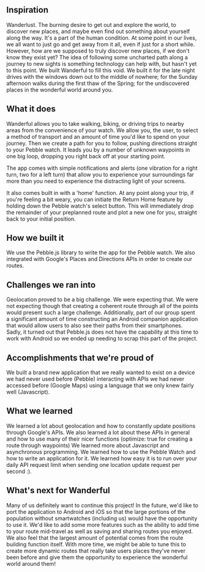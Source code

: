 ## Inspiration

Wanderlust. The burning desire to get out and explore the world, to discover new places, and maybe even find out something about yourself along the way. It's a part of the human condition. At some point in our lives, we all want to just go and get away from it all, even if just for a short while. However, how are we supposed to truly discover new places, if we don't know they exist yet? The idea of following some uncharted path along a journey to new sights is something technology can help with, but hasn't yet to this point. We built Wanderful to fill this void. We built it for the late night drives with the windows down out to the middle of nowhere; for the Sunday afternoon walks during the first thaw of the Spring; for the undiscovered places in the wonderful world around you. 

## What it does

Wanderful allows you to take walking, biking, or driving trips to nearby areas from the convenience of your watch. We allow you, the user, to select a method of transport and an amount of time you'd like to spend on your journey. Then we create a path for you to follow, pushing directions straight to your Pebble watch. It leads you by a number of unknown waypoints in one big loop, dropping you right back off at your starting point. 

The app comes with simple notifications and alerts (one vibration for a right turn, two for a left turn) that allow you to experience your surroundings far more than you need to experience the distracting light of your screens. 

It also comes built in with a 'home' function. At any point along your trip, if you're feeling a bit weary, you can initiate the Return Home feature by holding down the Pebble watch's select button. This will immediately drop the remainder of your preplanned route and plot a new one for you, straight back to your initial position. 

## How we built it

We use the Pebble.js library to write the app for the Pebble watch. We also integrated with Google's Places and Directions APIs in order to create our routes. 

## Challenges we ran into

Geolocation proved to be a big challenge. We were expecting that. We were not expecting though that creating a coherent route through all of the points would present such a large challenge. Additionally, part of our group spent a significant amount of time constructing an Android companion application that would allow users to also see their paths from their smartphones. Sadly, it turned out that Pebble.js does not have the capability at this time to work with Android so we ended up needing to scrap this part of the project. 

## Accomplishments that we're proud of

We built a brand new application that we really wanted to exist on a device we had never used before (Pebble) interacting with APIs we had never accessed before (Google Maps) using a language that we only knew fairly well (Javascript). 

## What we learned

We learned a lot about geolocation and how to constantly update positions through Google's APIs. 
We also learned a lot about these APIs in general and how to use many of their nicer functions (optimize: true for creating a route through waypoints) 
We learned more about Javascript and asynchronous programming. 
We learned how to use the Pebble Watch and how to write an application for it. 
We learned how easy it is to run over your daily API request limit when sending one location update request per second :). 

## What's next for Wanderful

Many of us definitely want to continue this project! In the future, we'd like to port the application to Android and iOS so that the large portions of the population without smartwatches (including us) would have the opportunity to use it. We'd like to add some more features such as the ability to add time to your route mid-travel as well as saving and sharing routes you enjoyed. We also feel that the largest amount of potential comes from the route building function itself. With more time, we might be able to tune this to create more dynamic routes that really take users places they've never been before and give them the opportunity to experience the wonderful world around them! 

